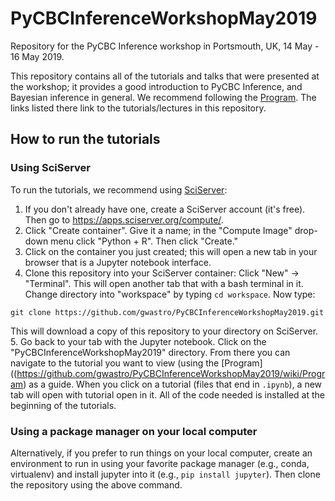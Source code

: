 # PyCBCInferenceWorkshopMay2019
Repository for the PyCBC Inference workshop in Portsmouth, UK, 14 May - 16 May 2019.

This repository contains all of the tutorials and talks that were presented at the workshop; it provides a good introduction to PyCBC Inference, and Bayesian inference in general. We recommend following the [Program](https://github.com/gwastro/PyCBCInferenceWorkshopMay2019/wiki/Program). The links listed there link to the tutorials/lectures in this repository.

## How to run the tutorials
### Using SciServer
To run the tutorials, we recommend using [SciServer](https://apps.sciserver.org):
  1. If you don't already have one, create a SciServer account (it's free). Then go to https://apps.sciserver.org/compute/.
  2. Click "Create container". Give it a name; in the "Compute Image" drop-down menu click "Python + R". Then click "Create."
  3. Click on the container you just created; this will open a new tab in your browser that is a Jupyter notebook interface.
  4. Clone this repository into your SciServer container: Click "New" -> "Terminal". This will open another tab that with a bash terminal in it. Change directory into "workspace" by typing `cd workspace`. Now type:
  ```
  git clone https://github.com/gwastro/PyCBCInferenceWorkshopMay2019.git
  ```
  This will download a copy of this repository to your directory on SciServer.
  5. Go back to your tab with the Jupyter notebook. Click on the "PyCBCInferenceWorkshopMay2019" directory. From there you can navigate to the tutorial you want to view (using the [Program]((https://github.com/gwastro/PyCBCInferenceWorkshopMay2019/wiki/Program) as a guide. When you click on a tutorial (files that end in `.ipynb`), a new tab will open with tutorial open in it. All of the code needed is installed at the beginning of the tutorials.

### Using a package manager on your local computer
Alternatively, if you prefer to run things on your local computer, create an environment to run in using your favorite package manager (e.g., conda, virtualenv) and install jupyter into it (e.g., `pip install jupyter`). Then clone the repository using the above command.
